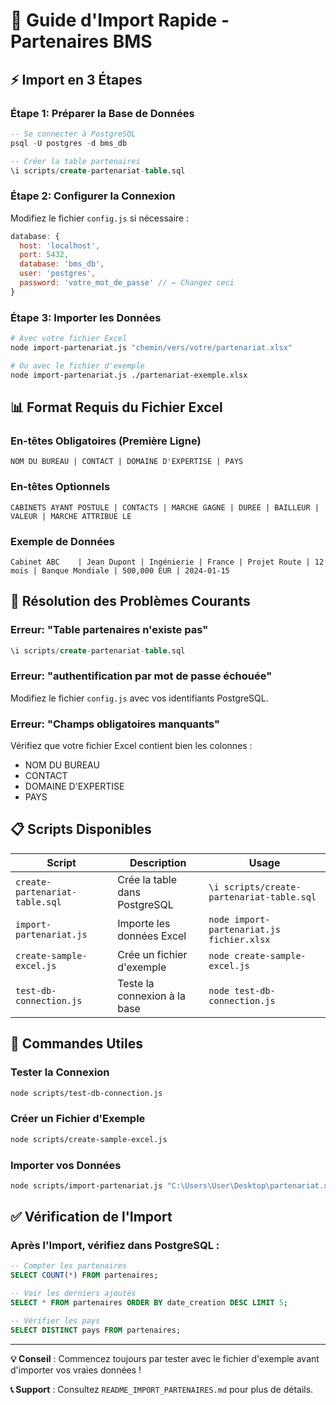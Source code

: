 # 🚀 Guide d'Import Rapide - Partenaires BMS

## ⚡ Import en 3 Étapes

### **Étape 1: Préparer la Base de Données**
```sql
-- Se connecter à PostgreSQL
psql -U postgres -d bms_db

-- Créer la table partenaires
\i scripts/create-partenariat-table.sql
```

### **Étape 2: Configurer la Connexion**
Modifiez le fichier `config.js` si nécessaire :
```javascript
database: {
  host: 'localhost',
  port: 5432,
  database: 'bms_db',
  user: 'postgres',
  password: 'votre_mot_de_passe' // ← Changez ceci
}
```

### **Étape 3: Importer les Données**
```bash
# Avec votre fichier Excel
node import-partenariat.js "chemin/vers/votre/partenariat.xlsx"

# Ou avec le fichier d'exemple
node import-partenariat.js ./partenariat-exemple.xlsx
```

## 📊 Format Requis du Fichier Excel

### **En-têtes Obligatoires (Première Ligne)**
```
NOM DU BUREAU | CONTACT | DOMAINE D'EXPERTISE | PAYS
```

### **En-têtes Optionnels**
```
CABINETS AYANT POSTULE | CONTACTS | MARCHE GAGNE | DUREE | BAILLEUR | VALEUR | MARCHE ATTRIBUE LE
```

### **Exemple de Données**
```
Cabinet ABC    | Jean Dupont | Ingénierie | France | Projet Route | 12 mois | Banque Mondiale | 500,000 EUR | 2024-01-15
```

## 🔧 Résolution des Problèmes Courants

### **Erreur: "Table partenaires n'existe pas"**
```sql
\i scripts/create-partenariat-table.sql
```

### **Erreur: "authentification par mot de passe échouée"**
Modifiez le fichier `config.js` avec vos identifiants PostgreSQL.

### **Erreur: "Champs obligatoires manquants"**
Vérifiez que votre fichier Excel contient bien les colonnes :
- NOM DU BUREAU
- CONTACT  
- DOMAINE D'EXPERTISE
- PAYS

## 📋 Scripts Disponibles

| Script | Description | Usage |
|--------|-------------|-------|
| `create-partenariat-table.sql` | Crée la table dans PostgreSQL | `\i scripts/create-partenariat-table.sql` |
| `import-partenariat.js` | Importe les données Excel | `node import-partenariat.js fichier.xlsx` |
| `create-sample-excel.js` | Crée un fichier d'exemple | `node create-sample-excel.js` |
| `test-db-connection.js` | Teste la connexion à la base | `node test-db-connection.js` |

## 🎯 Commandes Utiles

### **Tester la Connexion**
```bash
node scripts/test-db-connection.js
```

### **Créer un Fichier d'Exemple**
```bash
node scripts/create-sample-excel.js
```

### **Importer vos Données**
```bash
node scripts/import-partenariat.js "C:\Users\User\Desktop\partenariat.xlsx"
```

## ✅ Vérification de l'Import

### **Après l'Import, vérifiez dans PostgreSQL :**
```sql
-- Compter les partenaires
SELECT COUNT(*) FROM partenaires;

-- Voir les derniers ajoutés
SELECT * FROM partenaires ORDER BY date_creation DESC LIMIT 5;

-- Vérifier les pays
SELECT DISTINCT pays FROM partenaires;
```

---

**💡 Conseil** : Commencez toujours par tester avec le fichier d'exemple avant d'importer vos vraies données !

**📞 Support** : Consultez `README_IMPORT_PARTENAIRES.md` pour plus de détails.
